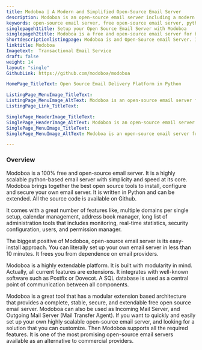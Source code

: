```yaml
---
title: Modoboa | A Modern and Simplified Open-Source Email Server
description: Modoboa is an open-source email server including a modern and simplified Web User Interface. It integrates well with popular software like Postfix and Dovecot.
keywords: open-source email server, free open-source email server, python-based email server, incoming mail server, outgoing mail server, mail transfer agent
singlepageh1title: Setup your Open Source Email Server with Modoboa
singlepageh2title: Modoboa is a free and open-source email server for big enterprises. It has all the features of a fully functional email server similar to commercial services.
Shortdescriptionlistingpage: Modoboa is and Open-Source email Server. It’s a simple and easy setup free email server for big enterprises.
linktitle: Modoboa
Imagetext:  Transactional Email Service
draft: false
weight: 14
layout: "single"
GithubLink: https://github.com/modoboa/modoboa

HomePage_TitleText: Open Source Email Delivery Platform in Python

ListingPage_MenuImage_TitleText: 
ListingPage_MenuImage_AltText: Modoboa is an open-source email server for enterprises.
ListingPage_Link_TitleText: 

SinglePage_HeaderImage_TitleText: 
SinglePage_HeaderImage_AltText: Modoboa is an open-source email server for enterprises
SinglePage_MenuImage_TitleText: 
SinglePage_MenuImage_AltText: Modoboa is an open-source email server for enterprises

---
```

### **Overview**

Modoboa is a 100% free and open-source email server. It is a highly scalable python-based email server with simplicity and speed at its core. Modoboa brings together the best open source tools to install, configure and secure your own email server. It is written in Python and can be extended. All the source code is available on Github.

It comes with a great number of features like, multiple domains per single setup, calendar management, address book manager, long list of administration tools that includes monitoring, real-time statistics, security configuration, users, and permission manager.

The biggest positive of Modoboa, open-source email server is its easy-install approach. You can literally set up your own email server in less than 10 minutes. It frees you from dependence on email providers. 

Modoboa is a highly extendable platform. It is built with modularity in mind. Actually, all current features are extensions. It integrates with well-known software such as Postfix or Dovecot. A SQL database is used as a central point of communication between all components. 

Modoboa is a great tool that has a modular extension based architecture that provides a complete, stable, secure, and extendable free open source email server. Modoboa can also be used as Incoming Mail Server, and Outgoing Mail Server (Mail Transfer Agent). 
If you want to quickly and easily set up your own highly scalable open-source email server, and looking for a solution that you can customize. Then Modoboa supports all the required features. It is one of the most promising open-source email servers available as an alternative to commercial providers.

